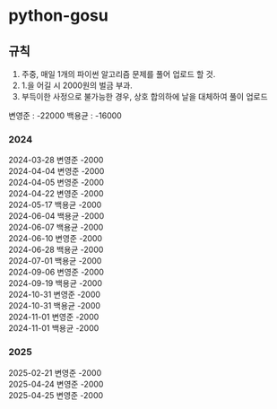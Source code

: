 # python-gosu

## 규칙
1. 주중, 매일 1개의 파이썬 알고리즘 문제를 풀어 업로드 할 것.
2. 1.을 어길 시 2000원의 벌금 부과.
3. 부득이한 사정으로 불가능한 경우, 상호 합의하에 날을 대체하여 풀이 업로드


변영준 : -22000
백용균 : -16000

### 2024

2024-03-28 변영준 -2000  
2024-04-04 변영준 -2000  
2024-04-05 변영준 -2000  
2024-04-22 변영준 -2000  
2024-05-17 백용균 -2000  
2024-06-04 백용균 -2000   
2024-06-07 백용균 -2000   
2024-06-10 변영준 -2000   
2024-06-28 백용균 -2000   
2024-07-01 백용균 -2000   
2024-09-06 변영준 -2000   
2024-09-19 백용균 -2000   
2024-10-31 변영준 -2000   
2024-10-31 백용균 -2000   
2024-11-01 변영준 -2000   
2024-11-01 백용균 -2000   

### 2025
2025-02-21 변영준 -2000   
2025-04-24 변영준 -2000   
2025-04-25 변영준 -2000   
